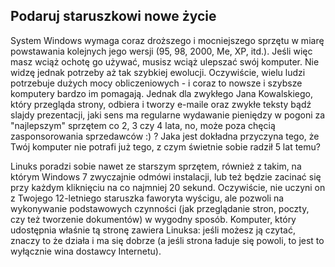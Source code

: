 ﻿

<div id="corps">

<h2>Podaruj staruszkowi nowe życie</h2>

System Windows wymaga coraz droższego i mocniejszego sprzętu w miarę
powstawania kolejnych jego wersji (95, 98, 2000, Me, XP, itd.). Jeśli więc
masz wciąż ochotę go używać, musisz wciąż ulepszać swój komputer. Nie widzę
jednak potrzeby aż tak szybkiej ewolucji. Oczywiście, wielu ludzi potrzebuje
dużych mocy obliczeniowych - i coraz to nowsze i szybsze komputery bardzo im
pomagają. Jednak dla zwykłego Jana Kowalskiego, który przegląda strony,
odbiera i tworzy e-maile oraz zwykłe teksty bądź slajdy prezentacji, jaki
sens ma regularne wydawanie pieniędzy w pogoni za "najlepszym" sprzętem co
2, 3 czy 4 lata, no, może poza chęcią zasponsorowania sprzedawców :) ? Jaka
jest dokładna przyczyna tego, że Twój komputer nie potrafi już tego, z czym
świetnie sobie radził 5 lat temu?

Linuks poradzi sobie nawet ze starszym sprzętem, również z takim,
na którym Windows 7 zwyczajnie odmówi instalacji, lub też będzie zacinać
się przy każdym kliknięciu na co najmniej 20 sekund. Oczywiście, nie uczyni
on z Twojego 12-letniego staruszka faworyta wyścigu, ale pozwoli na
wykonywanie podstawowych czynności (jak przeglądanie stron, poczty, czy też
tworzenie dokumentów) w wygodny sposób. Komputer, który udostępnia właśnie
tą stronę zawiera Linuksa: jeśli możesz ją czytać, znaczy to że działa
i ma się dobrze (a jeśli strona ładuje się powoli, to jest to wyłącznie wina
dostawcy Internetu).

</div>


